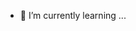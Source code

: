 
- 🌱 I’m currently learning ...

<!---
Johwao141/Johwao141 is a ✨ special ✨ repository because its `README.md` (this file) appears on your GitHub profile.
You can click the Preview link to take a look at your changes.
--->
